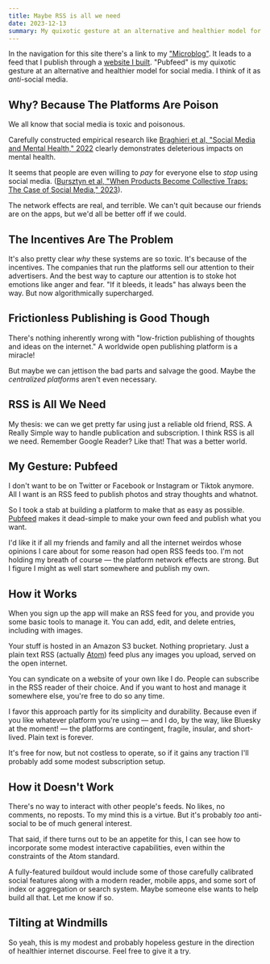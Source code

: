 ```yaml
---
title: Maybe RSS is all we need
date: 2023-12-13
summary: My quixotic gesture at an alternative and healthier model for social media. Think of it as *anti*-social media.
---
```


In the navigation for this site there's a link to my ["Microblog"](/microblog). It leads to a feed that I publish through a [website I built](https://pubfeed.io). "Pubfeed" is my quixotic gesture at an alternative and healthier model for social media. I think of it as *anti*-social media.

## Why? Because The Platforms Are Poison

We all know that social media is toxic and poisonous. 

Carefully constructed empirical research like [Braghieri et al, "Social Media and Mental Health," 2022](https://www.aeaweb.org/articles?id=10.1257/aer.20211218) clearly demonstrates deleterious impacts on mental health.

It seems that people are even willing to *pay* for everyone else to *stop* using social media.  ([Bursztyn et al, "When Products Become Collective Traps: The Case of Social Media," 2023](https://www.nber.org/papers/w31771)). 

The network effects are real, and terrible. We can't quit because our friends are on the apps, but we'd all be better off if we could.

## The Incentives Are The Problem 

It's also pretty clear *why* these systems are so toxic. It's because of the incentives. The companies that run the platforms sell our attention to their advertisers. And the best way to capture our attention is to stoke hot emotions like anger and fear. "If it bleeds, it leads" has always been the way. But now algorithmically supercharged.

## Frictionless Publishing is Good Though

There's nothing inherently wrong with "low-friction publishing of thoughts and ideas on the internet." A worldwide open publishing platform is a miracle!

But maybe we can jettison the bad parts and salvage the good. Maybe the *centralized platforms* aren't even necessary.

## RSS is All We Need  

My thesis: we can we get pretty far using just a reliable old friend, RSS. A Really Simple way to handle publication and subscription. I think RSS is all we need. Remember Google Reader? Like that! That was a better world. 

## My Gesture: Pubfeed

I don't want to be on Twitter or Facebook or Instagram or Tiktok anymore. All I want is an RSS feed to publish photos and stray thoughts and whatnot. 

So I took a stab at building a platform to make that as easy as possible. [Pubfeed](https://pubfeed.io)  makes it dead-simple to make your own feed and publish what you want.

I'd like it if all my friends and family and all the internet weirdos whose opinions I care about for some reason had open RSS feeds too. I'm not holding my breath of course — the platform network effects are strong. But I figure I might as well start somewhere and publish my own. 

## How it Works

When you sign up the app will make an RSS feed for you, and provide you some basic tools to manage it. You can add, edit, and delete entries, including with images.

Your stuff is hosted in an Amazon S3 bucket. Nothing proprietary. Just a plain text RSS (actually [Atom](https://www.ietf.org/rfc/rfc4287.txt)) feed plus any images you upload, served on the open internet. 

You can syndicate on a website of your own like I do. People can subscribe in the RSS reader of their choice. And if you want to host and manage it somewhere else, you're free to do so any time. 

I favor this approach partly for its simplicity and durability. Because even if you like whatever platform you're using — and I do, by the way, like Bluesky at the moment! — the platforms are contingent, fragile, insular, and short-lived. Plain text is forever.   

It's free for now, but not costless to operate, so if it gains any traction I'll probably add some modest subscription setup.

## How it Doesn't Work

There's no way to interact with other people's feeds. No likes, no comments, no reposts. To my mind this is a virtue. But it's probably *too* anti-social to be of much general interest. 

That said, if there turns out to be an appetite for this, I can see how to incorporate some modest interactive capabilities, even within the constraints of the Atom standard. 

A fully-featured buildout would include some of those carefully calibrated social features along with a modern reader, mobile apps, and some sort of index or aggregation or search system. Maybe someone else wants to help build all that. Let me know if so. 

## Tilting at Windmills

So yeah, this is my modest and probably hopeless gesture in the direction of healthier internet discourse. Feel free to give it a try. 